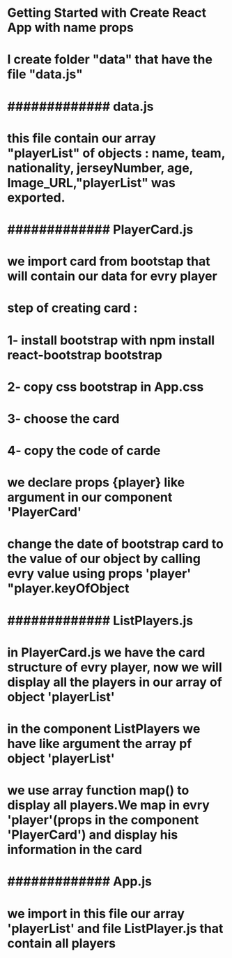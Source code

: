 # Getting Started with Create React App with name props

# I create folder "data" that have the file "data.js"

# ############# data.js

# this file contain our array "playerList" of objects : name, team, nationality, jerseyNumber, age, Image_URL,"playerList" was exported.

# ############# PlayerCard.js

# we import card from bootstap that will contain our data for evry player

# step of creating card :

# 1- install bootstrap with npm install react-bootstrap bootstrap

# 2- copy css bootstrap in App.css

# 3- choose the card

# 4- copy the code of carde

# we declare props {player} like argument in our component 'PlayerCard'

# change the date of bootstrap card to the value of our object by calling evry value using props 'player' "player.keyOfObject

# ############# ListPlayers.js

# in PlayerCard.js we have the card structure of evry player, now we will display all the players in our array of object 'playerList'

# in the component ListPlayers we have like argument the array pf object 'playerList'

# we use array function map() to display all players.We map in evry 'player'(props in the component 'PlayerCard') and display his information in the card

# ############# App.js

# we import in this file our array 'playerList' and file ListPlayer.js that contain all players
